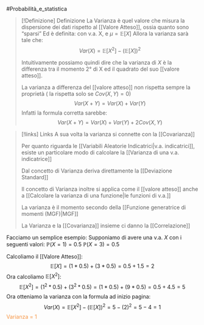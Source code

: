 #Probabilità_e_statistica 
>[!Definizione]  Definizione
>La Varianza è quel valore che misura la dispersione dei dati rispetto al [[Valore Atteso]], ossia quanto sono “sparsi”
>Ed è definita:
>con v.a. X, e $\mu=\mathbb{E}[X]$
>Allora la varianza sarà tale che:
>$$Var(X)=\mathbb{E}[X^2]-(\mathbb{E}[X])^2$$
>
>Intuitivamente possiamo quindi dire che la varianza di $X$ è la differenza tra il momento $2°$ di X ed il quadrato del suo [[valore atteso]].
>
>La varianza a differenza del [[valore atteso]] non rispetta sempre la proprietà ( la rispetta solo se $Cov(X,Y)=0$)
>$$Var(X+Y)=Var(X)+Var(Y)$$
>Infatti la formula corretta sarebbe:
>$$Var(X+Y)=Var(X)+Var(Y)+2Cov(X,Y)$$

> [!links]  Links
> A sua volta la varianza si connette con la [[Covarianza]] 
> 
> Per quanto riguarda le [[Variabili Aleatorie Indicatrici|v.a. indicatrici]], esiste un particolare modo di calcolare la [[Varianza di una v.a. indicatrice]]
> 
> Dal concetto di Varianza deriva direttamente la [[Deviazione Standard]] 
> 
> Il concetto di Varianza inoltre si applica come il [[valore atteso]] anche a [[Calcolare la varianza di una funzione|le funzioni di v.a.]]
> 
> La varianza è il momento secondo della [[Funzione generatrice di momenti (MGF)|MGF]]
> 
> La Varianza e la [[Covarianza]] insieme ci danno la [[Correlazione]]


Facciamo un semplice esempio: 
Supponiamo di avere una v.a. $X$ con i seguenti valori:
$\mathbb{P}(X=1)=0.5$
$\mathbb{P}(X=3)=0.5$

Calcoliamo il [[Valore Atteso]]:
$$\mathbb{E}[X]=(1*0.5)+(3*0.5)=0.5+1.5=2$$
Ora calcoliamo $\mathbb{E}[X^2]$:
$$\mathbb{E}[X^2]=(1^2*0.5)+(3^2*0.5)=(1*0.5)+(9*0.5)=0.5+4.5=5$$
Ora otteniamo la varianza con la formula ad inizio pagina:
$$Var(X)=\mathbb{E}[X^2]-(\mathbb{E}[X])^2=5-(2)^2=5-4=1$$
<font color="#f79646">Varianza = 1</font>
